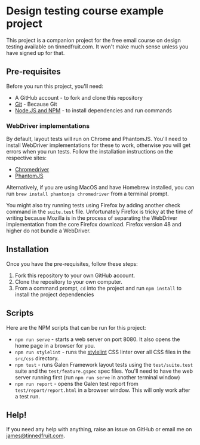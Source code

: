 # Design testing course example project

This project is a companion project for the free email course on design testing available on tinnedfruit.com. It won't make much sense unless you have signed up for that.

## Pre-requisites

Before you run this project, you'll need:

* A GitHub account - to fork and clone this repository
* [Git](https://git-scm.com/) - Because Git
* [Node.JS and NPM](https://nodejs.org/) - to install dependencies and run commands

### WebDriver implementations

By default, layout tests will run on Chrome and PhantomJS. You'll need to install WebDriver implementations for these to work, otherwise you will get errors when you run tests. Follow the installation instructions on the respective sites:

* [Chromedriver](https://sites.google.com/a/chromium.org/chromedriver/)
* [PhantomJS](http://phantomjs.org/)

Alternatively, if you are using MacOS and have Homebrew installed, you can run `brew install phantomjs chromedriver` from a terminal prompt.

You might also try running tests using Firefox by adding another check command in the `suite.test` file. Unfortunately Firefox is tricky at the time of writing because Mozilla is in the process of separating the WebDriver implementation from the core Firefox download. Firefox version 48 and higher do not bundle a WebDriver.

## Installation

Once you have the pre-requisites, follow these steps:

1. Fork this repository to your own GitHub account.
2. Clone the repository to your own computer.
3. From a command prompt, `cd` into the project and run `npm install` to install the project dependencies

## Scripts

Here are the NPM scripts that can be run for this project:

* `npm run serve` - starts a web server on port 8080. It also opens the home page in a browser for you.
* `npm run stylelint` - runs the [stylelint](http://stylelint.io/) CSS linter over all CSS files in the `src/css` directory.
* `npm test` - runs Galen Framework layout tests using the `test/suite.test` suite and the `test/feature.gspec` spec files. You'll need to have the web server running first (run `npm run serve` in another terminal window)
* `npm run report` - opens the Galen test report from `test/report/report.html` in a browser window. This will only work after a test run.

## Help!

If you need any help with anything, raise an issue on GitHub or email me on [james@tinnedfruit.com](mailto:james@tinnedfruit.com).